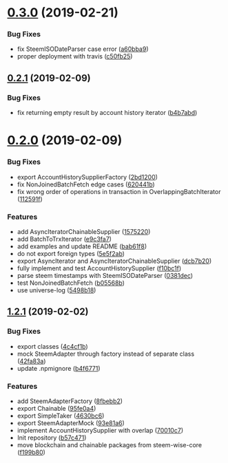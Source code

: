 <a name="0.3.0"></a>
# [0.3.0](https://github.com/wise-team/steem-efficient-stream/compare/v0.2.1...v0.3.0) (2019-02-21)


### Bug Fixes

* fix SteemISODateParser case error ([a60bba9](https://github.com/wise-team/steem-efficient-stream/commit/a60bba9))
* proper deployment with travis ([c50fb25](https://github.com/wise-team/steem-efficient-stream/commit/c50fb25))



<a name="0.2.1"></a>
## [0.2.1](https://github.com/wise-team/steem-efficient-stream/compare/v0.2.0...v0.2.1) (2019-02-09)


### Bug Fixes

* fix returning empty result by account history iterator ([b4b7abd](https://github.com/wise-team/steem-efficient-stream/commit/b4b7abd))



<a name="0.2.0"></a>
# [0.2.0](https://github.com/wise-team/steem-efficient-stream/compare/v1.2.1...v0.2.0) (2019-02-09)


### Bug Fixes

* export AccountHistorySupplierFactory ([2bd1200](https://github.com/wise-team/steem-efficient-stream/commit/2bd1200))
* fix NonJoinedBatchFetch edge cases ([620441b](https://github.com/wise-team/steem-efficient-stream/commit/620441b))
* fix wrong order of operations in transaction in OverlappingBatchIterator ([112591f](https://github.com/wise-team/steem-efficient-stream/commit/112591f))


### Features

* add AsyncIteratorChainableSupplier ([1575220](https://github.com/wise-team/steem-efficient-stream/commit/1575220))
* add BatchToTrxIterator ([e9c3fa7](https://github.com/wise-team/steem-efficient-stream/commit/e9c3fa7))
* add examples and update README ([bab61f8](https://github.com/wise-team/steem-efficient-stream/commit/bab61f8))
* do not export foreign types ([5e5f2ab](https://github.com/wise-team/steem-efficient-stream/commit/5e5f2ab))
* export AsyncIterator and AsyncIteratorChainableSupplier ([dcb7b20](https://github.com/wise-team/steem-efficient-stream/commit/dcb7b20))
* fully implement and test AccountHistorySupplier ([f10bc1f](https://github.com/wise-team/steem-efficient-stream/commit/f10bc1f))
* parse steem timestamps with SteemISODateParser ([0381dec](https://github.com/wise-team/steem-efficient-stream/commit/0381dec))
* test NonJoinedBatchFetch ([b05568b](https://github.com/wise-team/steem-efficient-stream/commit/b05568b))
* use universe-log ([5498b18](https://github.com/wise-team/steem-efficient-stream/commit/5498b18))



<a name="1.2.1"></a>
## [1.2.1](https://github.com/wise-team/steem-efficient-stream/compare/b57c471...v1.2.1) (2019-02-02)


### Bug Fixes

* export classes ([4c4cf1b](https://github.com/wise-team/steem-efficient-stream/commit/4c4cf1b))
* mock SteemAdapter through factory instead of separate class ([42fa83a](https://github.com/wise-team/steem-efficient-stream/commit/42fa83a))
* update .npmignore ([b4f6771](https://github.com/wise-team/steem-efficient-stream/commit/b4f6771))


### Features

* add SteemAdapterFactory ([8fbebb2](https://github.com/wise-team/steem-efficient-stream/commit/8fbebb2))
* export Chainable ([95fe0a4](https://github.com/wise-team/steem-efficient-stream/commit/95fe0a4))
* export SimpleTaker ([4630bc6](https://github.com/wise-team/steem-efficient-stream/commit/4630bc6))
* export SteemAdapterMock ([93e81a6](https://github.com/wise-team/steem-efficient-stream/commit/93e81a6))
* implement AccountHistorySupplier with overlap ([70010c7](https://github.com/wise-team/steem-efficient-stream/commit/70010c7))
* Init repository ([b57c471](https://github.com/wise-team/steem-efficient-stream/commit/b57c471))
* move blockchain and chainable packages from steem-wise-core ([f199b80](https://github.com/wise-team/steem-efficient-stream/commit/f199b80))



